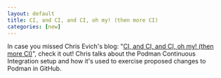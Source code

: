 ```yaml
---
layout: default
title: CI, and CI, and CI, oh my! (then more CI)
categories: [new]
---
```

In case you missed Chris Evich's blog: "[CI, and CI, and CI, oh my! (then more CI)](https://podman.io/blogs/2019/03/18/CI3.html)", check it out!  Chris talks about the Podman Continuous Integration setup  and how it's used to exercise proposed changes to Podman in GitHub.
